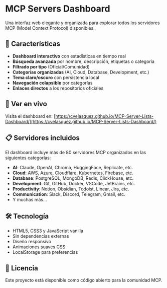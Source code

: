 # MCP Servers Dashboard

Una interfaz web elegante y organizada para explorar todos los servidores MCP (Model Context Protocol) disponibles.

## 🌟 Características

- **Dashboard interactivo** con estadísticas en tiempo real
- **Búsqueda avanzada** por nombre, descripción, etiquetas o categoría
- **Filtrado por tipo** (Oficial/Comunidad)
- **Categorías organizadas** (AI, Cloud, Database, Development, etc.)
- **Tema claro/oscuro** con persistencia local
- **Navegación colapsible** por categorías
- **Enlaces directos** a los repositorios oficiales

## 🚀 Ver en vivo

Visita el dashboard en: [https://cvelasquez.github.io/MCP-Server-Lists-Dashboard/](https://cvelasquez.github.io/MCP-Server-Lists-Dashboard/)

## 📋 Servidores incluidos

El dashboard incluye más de 80 servidores MCP organizados en las siguientes categorías:

- **AI**: Claude, OpenAI, Chroma, HuggingFace, Replicate, etc.
- **Cloud**: AWS, Azure, Cloudflare, Kubernetes, Firebase, etc.
- **Database**: PostgreSQL, MongoDB, Redis, ClickHouse, etc.
- **Development**: Git, GitHub, Docker, VSCode, JetBrains, etc.
- **Productivity**: Notion, Obsidian, Todoist, Linear, Jira, etc.
- **Communication**: Slack, Discord, Telegram, Gmail, etc.
- Y muchas más...

## 🛠️ Tecnología

- HTML5, CSS3 y JavaScript vanilla
- Sin dependencias externas
- Diseño responsivo
- Animaciones suaves CSS
- LocalStorage para preferencias

## 📄 Licencia

Este proyecto está disponible como código abierto para la comunidad MCP.